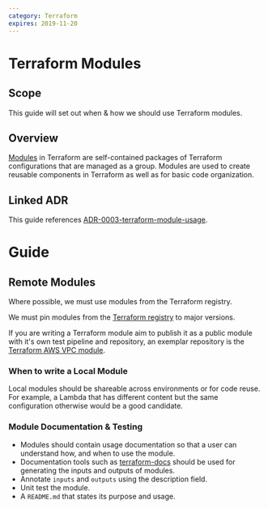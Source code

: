 ```yaml
---
category: Terraform
expires: 2019-11-20
---
```

# Terraform Modules

## Scope

This guide will set out when & how we should use Terraform modules.

## Overview

[Modules](https://www.terraform.io/docs/modules/index.html) in Terraform are self-contained packages of Terraform configurations that are managed as a group. Modules are used to create reusable components in Terraform as well as for basic code organization.

## Linked ADR

This guide references [ADR-0003-terraform-module-usage](https://github.com/ministryofjustice/opg-terraform/blob/master/doc/architecture/decisions/0003-terraform-module-usage.md).

# Guide 

## Remote Modules

Where possible, we must use modules from the Terraform registry.

We must pin modules from the [Terraform registry](registry.terraform.io) to major versions.

If you are writing a Terraform module aim to publish it as a public module with it's own test pipeline and repository, an exemplar repository is the [Terraform AWS VPC module](https://github.com/terraform-aws-modules/terraform-aws-vpc).

### When to write a Local Module

Local modules should be shareable across environments or for code reuse. For example, a Lambda that has different content but the same configuration otherwise would be a good candidate.

### Module Documentation & Testing

- Modules should contain usage documentation so that a user can understand how, and when to use the module.
- Documentation tools such as [terraform-docs](https://github.com/segmentio/terraform-docs) should be used for generating the inputs and outputs of modules.
- Annotate `inputs` and `outputs` using the description field.
- Unit test the module.
- A `README.md` that states its purpose and usage.
